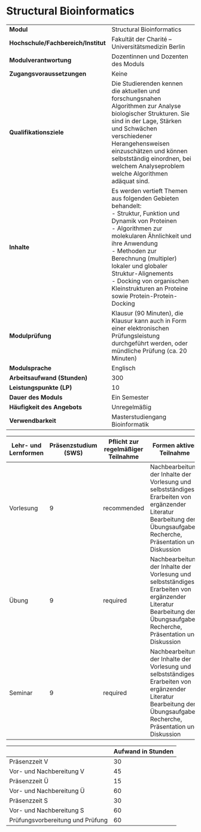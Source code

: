 # Structural Bioinformatics
|                                    |   |
|------------------------------------|---|
|**Modul**                           | Structural Bioinformatics |
|**Hochschule/Fachbereich/Institut** | Fakultät der Charité – Universitätsmedizin Berlin |
|**Modulverantwortung**              | Dozentinnen und Dozenten des Moduls |
|**Zugangsvoraussetzungen**          | Keine |
|**Qualifikationsziele**             | Die Studierenden kennen die aktuellen und forschungsnahen Algorithmen zur Analyse biologischer Strukturen. Sie sind in der Lage, Stärken und Schwächen verschiedener Herangehensweisen einzuschätzen und können selbstständig einordnen, bei welchem Analyseproblem welche Algorithmen adäquat sind. |
|**Inhalte**                         | Es werden vertieft Themen aus folgenden Gebieten behandelt:<br>- Struktur, Funktion und Dynamik von Proteinen<br>- Algorithmen zur molekularen Ähnlichkeit und ihre Anwendung<br>- Methoden zur Berechnung (multipler) lokaler und globaler Struktur-Alignements<br>- Docking von organischen Kleinstrukturen an Proteine sowie Protein-Protein-Docking |
|**Modulprüfung**                    | Klausur (90 Minuten), die Klausur kann auch in Form einer elektronischen Prüfungsleistung durchgeführt werden, oder mündliche Prüfung (ca. 20 Minuten) |
|**Modulsprache**                    | Englisch |
|**Arbeitsaufwand (Stunden)**        | 300 |
|**Leistungspunkte (LP)**            | 10 |
|**Dauer des Moduls**                | Ein Semester |
|**Häufigkeit des Angebots**         | Unregelmäßig |
|**Verwendbarkeit**                  | Masterstudiengang Bioinformatik |

| Lehr- und Lernformen | Präsenzstudium <br> (SWS) | Pflicht zur regelmäßiger Teilnahme | Formen aktiver Teilnahme |
| ---------------------|---------------------------|------------------------------------|------------------------- |
| Vorlesung            | 9                         | recommended                        | Nachbearbeitung der Inhalte der Vorlesung und selbstständiges Erarbeiten von ergänzender Literatur<br>Bearbeitung der Übungsaufgaben<br>Recherche, Präsentation und Diskussion |
| Übung                | 9                         | required                           | Nachbearbeitung der Inhalte der Vorlesung und selbstständiges Erarbeiten von ergänzender Literatur<br>Bearbeitung der Übungsaufgaben<br>Recherche, Präsentation und Diskussion |
| Seminar              | 9                         | required                           | Nachbearbeitung der Inhalte der Vorlesung und selbstständiges Erarbeiten von ergänzender Literatur<br>Bearbeitung der Übungsaufgaben<br>Recherche, Präsentation und Diskussion |

|   | Aufwand in Stunden |
| - |--------------------|
| Präsenzzeit V                            | 30    |
| Vor- und Nachbereitung V                 | 45    |
| Präsenzzeit Ü                            | 15    |
| Vor- und Nachbereitung Ü                 | 60    |
| Präsenzzeit S                            | 30    |
| Vor- und Nachbereitung S                 | 60    |
| Prüfungsvorbereitung und Prüfung         | 60    |
